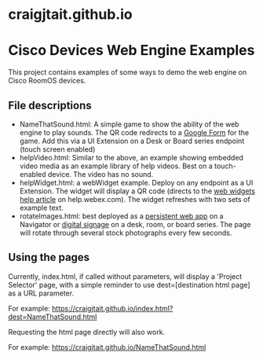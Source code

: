 # craigjtait.github.io

# Cisco Devices Web Engine Examples

This project contains examples of some ways to demo the web engine on Cisco RoomOS devices.

## File descriptions

* NameThatSound.html: A simple game to show the ability of the web engine to play sounds. The QR code redirects to a [Google Form](https://forms.gle/1zhA6rtuVJaSgcQ78) for the game. Add this via a UI Extension on a Desk or Board series endpoint (touch screen enabled)
* helpVideo.html: Similar to the above, an example showing embedded video media as an example library of help videos. Best on a touch-enabled device. The video has no sound.
* helpWidget.html: a webWidget example. Deploy on any endpoint as a UI Extension. The widget will display a QR code (directs to the [web widgets help article](https://help.webex.com/en-us/article/nrsrs8f/Set-up-web-widgets-on-Board,-Desk,-and-Room-Series-devices) on help.webex.com). The widget refreshes with two sets of example text.
* rotateImages.html: best deployed as a [persistent web app](https://help.webex.com/en-us/article/ohq3u6/Configure-persistent-web-apps-on-a-Room-Navigator) on a Navigator or [digital signage](https://help.webex.com/en-us/article/nmd8log/Enable-digital-signage-on-Board,-Desk,-and-Room-Series-devices) on a desk, room, or board series. The page will rotate through several stock photographs every few seconds.

## Using the pages

Currently, index.html, if called without parameters, will display a 'Project Selector' page, with a simple reminder to use dest=[destination html page] as a URL parameter.

For example:
https://craigjtait.github.io/index.html?dest=NameThatSound.html

Requesting the html page directly will also work.

For example:
https://craigjtait.github.io/NameThatSound.html